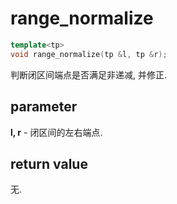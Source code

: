# range\_normalize

```c++
template<tp>
void range_normalize(tp &l, tp &r);
```

判断闭区间端点是否满足非递减, 并修正.

## parameter

**l, r** - 闭区间的左右端点.

## return value

无.